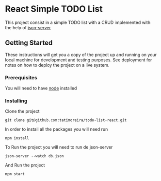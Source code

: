 # React Simple TODO List 

This project consist in a simple TODO list with a CRUD implemented with the help of  [json-server](https://github.com/typicode/json-server)

## Getting Started

These instructions will get you a copy of the project up and running on your local machine for development and testing purposes. See deployment for notes on how to deploy the project on a live system.

### Prerequisites

You will need to have [node](https://nodejs.org/en/) installed 


### Installing

Clone the project 

```
git clone git@github.com:tatimoreira/todo-list-react.git
```
In order to install all the packages you will need run 

```
npm install
```
To Run the project you will need to run de json-server 

```
json-server --watch db.json
```
And Run the project 
```
npm start
```
